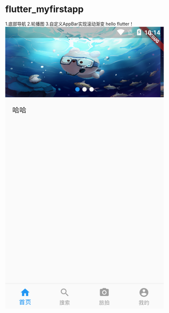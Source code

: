 # flutter_myfirstapp
1.底部导航
2.轮播图
3.自定义AppBar实现滚动渐变
hello flutter！
![](https://github.com/wdpfm/flutter_myfirstapp/blob/master/images/home.png)
